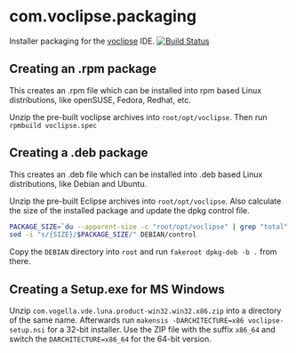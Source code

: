 com.voclipse.packaging
======================

Installer packaging for the [voclipse](http://voclipse.com) IDE. [![Build Status](https://build.vogella.com/ci/view/voclipse/job/C-MASTER-com.voclipse.packaging/badge/icon)](https://build.vogella.com/ci/view/voclipse/job/C-MASTER-com.voclipse.packaging/)

Creating an .rpm package
------------------------

This creates an .rpm file which can be installed into rpm based Linux distributions, like openSUSE, Fedora, Redhat, etc. 

Unzip the pre-built voclipse archives into `root/opt/voclipse`. Then run `rpmbuild voclipse.spec`

Creating a .deb package
-----------------------

This creates an .deb file which can be installed into .deb based Linux distributions, like Debian and Ubuntu.

Unzip the pre-built Eclipse archives into `root/opt/voclipse`. Also calculate the size of the installed package and update the dpkg control file.

```bash
PACKAGE_SIZE=`du --apparent-size -c "root/opt/voclipse" | grep "total" | awk '{print $1}'`
sed -i "s/{SIZE}/$PACKAGE_SIZE/" DEBIAN/control
```

Copy the `DEBIAN` directory into `root` and run `fakeroot dpkg-deb -b .` from there.

Creating a Setup.exe for MS Windows
-----------------------------------


Unzip `com.vogella.vde.luna.product-win32.win32.x86.zip` into a directory of the same name. Afterwards run `makensis -DARCHITECTURE=x86 voclipse-setup.nsi` for a 32-bit installer. Use the ZIP file with the suffix `x86_64` and switch the `DARCHITECTURE=x86_64` for the 64-bit version.
